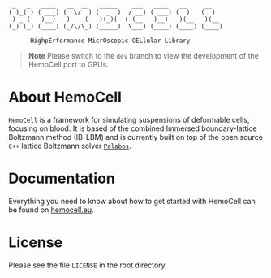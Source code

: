      _   _   ____   __  __   _____    ___   ____   __     __   
    ( )_( ) ( ___) (  \/  ) (  _  )  / __) ( ___) (  )   (  )  
     ) _ (   )__)   )    (   )(_)(  ( (__   )__)   )(__   )(__
    (_) (_) (____) (_/\/\_) (_____)  \___) (____) (____) (____)   

          HighpErformance MicrOscopic CELlular Library


> **Note**
> Please switch to the `dev` branch to view the development of the HemoCell port to GPUs.


About HemoCell
==============

`HemoCell` is a framework for simulating suspensions of deformable cells, focusing on blood. It is based of the combined Immersed boundary-lattice Boltzmann method (IB-LBM) and is currently built on top of the open source `C++` lattice Boltzmann solver [`Palabos`](http://www.palabos.org).


Documentation
=============

Everything you need to know about how to get started with HemoCell can be found
on [hemocell.eu](https://hemocell.eu/user_guide).


License
=======

Please see the file `LICENSE` in the root directory.
